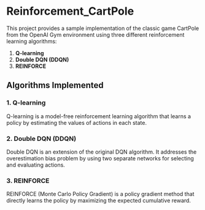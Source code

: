 # Reinforcement_CartPole

This project provides a sample implementation of the classic game CartPole from the OpenAI Gym environment using three different reinforcement learning algorithms:

1. **Q-learning**
2. **Double DQN (DDQN)**
3. **REINFORCE**

## Algorithms Implemented

### 1. Q-learning

Q-learning is a model-free reinforcement learning algorithm that learns a policy by estimating the values of actions in each state.

### 2. Double DQN (DDQN)

Double DQN is an extension of the original DQN algorithm. It addresses the overestimation bias problem by using two separate networks for selecting and evaluating actions.

### 3. REINFORCE

REINFORCE (Monte Carlo Policy Gradient) is a policy gradient method that directly learns the policy by maximizing the expected cumulative reward.
